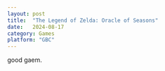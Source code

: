 ```yaml
---
layout: post
title:  "The Legend of Zelda: Oracle of Seasons"
date:   2024-08-17
category: Games
platform: "GBC"
---
```

good gaem.